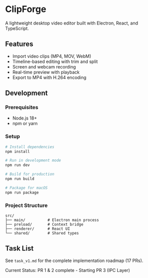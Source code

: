 # ClipForge

A lightweight desktop video editor built with Electron, React, and TypeScript.

## Features

- Import video clips (MP4, MOV, WebM)
- Timeline-based editing with trim and split
- Screen and webcam recording
- Real-time preview with playback
- Export to MP4 with H.264 encoding

## Development

### Prerequisites

- Node.js 18+
- npm or yarn

### Setup

```bash
# Install dependencies
npm install

# Run in development mode
npm run dev

# Build for production
npm run build

# Package for macOS
npm run package
```

### Project Structure

```
src/
├── main/          # Electron main process
├── preload/       # Context bridge
├── renderer/      # React UI
└── shared/        # Shared types
```

## Task List

See `task_v1.md` for the complete implementation roadmap (17 PRs).

Current Status: PR 1 & 2 complete - Starting PR 3 (IPC Layer)

